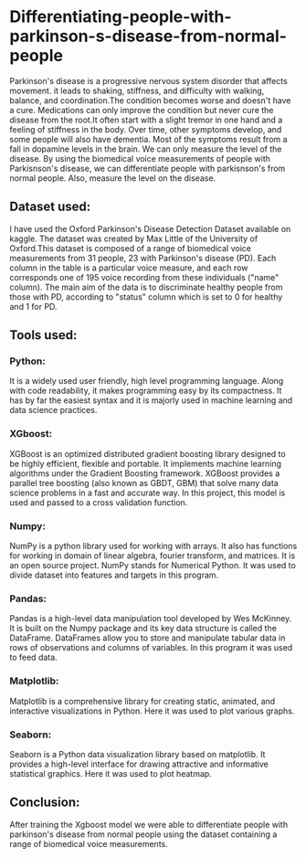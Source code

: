 # Differentiating-people-with-parkinson-s-disease-from-normal-people
Parkinson's disease is a progressive nervous system disorder that affects movement. it leads to shaking, stiffness, and difficulty with walking, balance, and coordination.The condition becomes worse and doesn't have a cure. Medications can only improve the condition but never cure the disease from the root.It often start with a slight tremor in one hand and a feeling of stiffness in the body. Over time, other symptoms develop, and some people will also have dementia. Most of the symptoms result from a fall in dopamine levels in the brain. We can only measure the level of the disease. By using the biomedical voice measurements of people with Parkisnson's disease, we can differentiate people with parkisnson's from normal people. Also, measure the level on the disease. 

## Dataset used:
I have used the Oxford Parkinson's Disease Detection Dataset available on kaggle. The dataset was created by Max Little of the University of Oxford.This dataset is composed of a range of biomedical voice measurements from 31 people, 23 with Parkinson's disease (PD). Each column in the table is a particular voice measure, and each row corresponds one of 195 voice recording from these individuals ("name" column). The main aim of the data is to discriminate healthy people from those with PD, according to "status" column which is set to 0 for healthy and 1 for PD.
 
## Tools used:

### Python:
It is a widely used user friendly, high level programming language. Along with code readability, it makes programming easy by its compactness. It has by far the easiest syntax and it is majorly used in machine learning and data science practices.

### XGboost: 
XGBoost is an optimized distributed gradient boosting library designed to be highly efficient, flexible and portable. It implements machine learning algorithms under the Gradient Boosting framework. XGBoost provides a parallel tree boosting (also known as GBDT, GBM) that solve many data science problems in a fast and accurate way. In this project, this model is used and passed to a cross validation function.

### Numpy: 
NumPy is a python library used for working with arrays. It also has functions for working in domain of linear algebra, fourier transform, and matrices. It is an open source project. NumPy stands for Numerical Python. It was used to divide dataset into features and targets in this program.

### Pandas: 
Pandas is a high-level data manipulation tool developed by Wes McKinney. It is built on the Numpy package and its key data structure is called the DataFrame. DataFrames allow you to store and manipulate tabular data in rows of observations and columns of variables. In this program it was used to feed data.

### Matplotlib: 
Matplotlib is a comprehensive library for creating static, animated, and interactive visualizations in Python. Here it was used to plot various graphs. 

### Seaborn: 
Seaborn is a Python data visualization library based on matplotlib. It provides a high-level interface for drawing attractive and informative statistical graphics. Here it was used to plot heatmap.

## Conclusion:

After training the Xgboost model we were able to differentiate people with parkinson's disease from normal people using the dataset containing a range of biomedical voice measurements.


